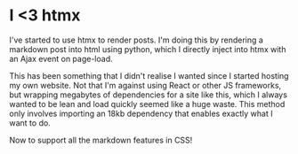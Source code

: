 # I <3 htmx

I've started to use htmx to render posts. I'm doing this by rendering a markdown post into html using python, which I directly inject into htmx with an Ajax event on page-load. 

This has been something that I didn't realise I wanted since I started hosting my own website. Not that I'm against using React or other JS frameworks, but wrapping megabytes of dependencies for a site like this, which I always wanted to be lean and load quickly seemed like a huge waste. This method only involves importing an 18kb dependency that enables exactly what I want to do.

Now to support all the markdown features in CSS!

